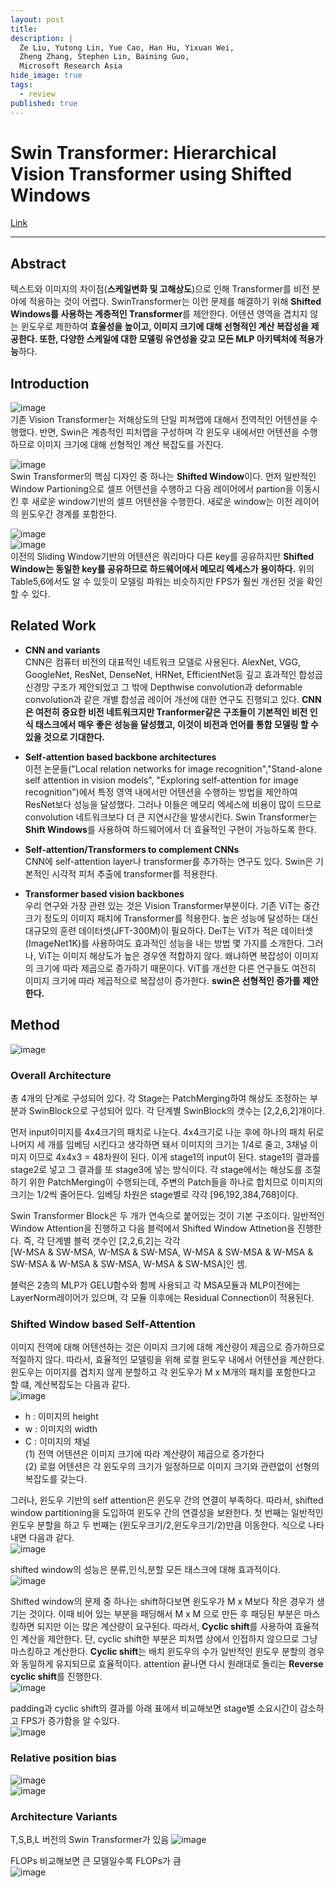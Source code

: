 ```yaml
---
layout: post
title: 
description: |
  Ze Liu, Yutong Lin, Yue Cao, Han Hu, Yixuan Wei, 
  Zheng Zhang, Stephen Lin, Baining Guo, 
  Microsoft Research Asia
hide_image: true
tags:
  - review
published: true
---
```


# Swin Transformer: Hierarchical Vision Transformer using Shifted Windows
[Link](https://arxiv.org/pdf/2103.14030.pdf)
* * *

## Abstract
텍스트와 이미지의 차이점(**스케일변화 및 고해상도**)으로 인해 Transformer를 비전 분야에 적용하는 것이 어렵다. SwinTransformer는
이런 문제를 해결하기 위해 **Shifted Windows를 사용하는 계층적인 Transformer**를 제안한다. 어텐션 영역을 겹치지 않는 윈도우로
제한하여 **효율성을 높이고, 이미지 크기에 대해 선형적인 계산 복잡성을 제공한다. 또한, 다양한 스케일에 대한 모델링 유연성을 
갖고 모든 MLP 아키텍처에 적용가능**하다.   

## Introduction
![image](https://user-images.githubusercontent.com/69246778/222346760-a1ad084e-5294-4eed-b023-1323fa27cc50.png)   
기존 Vision Transformer는 저해상도의 단일 피쳐맵에 대해서 전역적인 어텐션을 수행했다. 반면, Swin은 계층적인 피처맵을 구성하며
각 윈도우 내에서만 어텐션을 수행하므로 이미지 크기에 대해 선형적인 계산 복잡도를 가진다.   
   
   
![image](https://user-images.githubusercontent.com/69246778/222346677-c8d61b2a-dff7-4305-b071-6007ec72ae0c.png)   
Swin Transformer의 핵심 디자인 중 하나는 **Shifted Window**이다. 먼저 일반적인 Window Partioning으로 셀프 어텐션을 수행하고 
다음 레이어에서 partion을 이동시킨 후 새로운 window기반의 셀프 어텐션을 수행한다. 새로운 window는 이전 레이어의 윈도우간 경계를 
포함한다.   
   
   
![image](https://user-images.githubusercontent.com/69246778/222346075-ed7cbd4c-d8a6-4986-a5f9-7b3883d43fad.png)   
![image](https://user-images.githubusercontent.com/69246778/222346300-0c66af74-d872-4582-b3dd-2f3bf1913fe4.png)   
이전의 Sliding Window기반의 어텐션은 쿼리마다 다른 key를 공유하지만 **Shifted Window는 동일한 key를 공유하므로 하드웨어에서 
메모리 엑세스가 용이하다.** 위의 Table5,6에서도 알 수 있듯이 모델링 파워는 비슷하지만 FPS가 훨씬 개선된 것을 확인할 수 있다.   
   
   
## Related Work
* **CNN and variants**   
CNN은 컴퓨터 비전의 대표적인 네트워크 모델로 사용된다. AlexNet, VGG, GoogleNet, ResNet, DenseNet, HRNet, 
EfficientNet등 깊고 효과적인 합성곱 신경망 구조가 제안되었고 그 밖에 Depthwise convolution과 deformable convolution과 같은 개별 합성곱
레이어 개선에 대한 연구도 진행되고 있다. **CNN은 여전히 중요한 비전 네트워크지만 Tranformer같은 구조들이 기본적인 비전 인식 
태스크에서 매우 좋은 성능을 달성했고, 이것이 비전과 언어를 통합 모델링 할 수 있을 것으로 기대한다.**   
   
* **Self-attention based backbone architectures**   
이전 논문들("Local relation networks for image recognition","Stand-alone self attention in vision models",
"Exploring self-attention for image recognition")에서 특정 영역 내에서만 어텐션을 수행하는 방법을 제안하여 ResNet보다 성능을 달성했다. 
그러나 이들은 메모리 엑세스에 비용이 많이 드므로 convolution 네트워크보다 더 큰 지연시간을 발생시킨다. Swin Transformer는 
**Shift Windows**를 사용하여 하드웨어에서 더 효율적인 구현이 가능하도록 한다.
   
* **Self-attention/Transformers to complement CNNs**      
CNN에 self-attention layer나 transformer를 추가하는 연구도 있다. Swin은 기본적인 시각적 피처 추출에 transformer를 적용한다. 
   
* **Transformer based vision backbones**   
우리 연구와 가장 관련 있는 것은 Vision Transformer부분이다. 기존 ViT는 중간 크기 정도의 이미지 패치에 Transformer를 적용한다. 높은 
성능에 달성하는 대신 대규모의 훈련 데이터셋(JFT-300M)이 필요하다. DeiT는 ViT가 적은 데이터셋(ImageNet1K)를 사용하여도 효과적인 성능을 내는
방법 몇 가지를 소개한다. 그러나, ViT는 이미지 해상도가 높은 경우엔 적합하지 않다. 왜냐하면 복잡성이 이미지의 크기에 따라 제곱으로 증가하기 
때문이다. ViT를 개선한 다른 연구들도 여전히 이미지 크기에 따라 제곱적으로 복잡성이 증가한다. **swin은 선형적인 증가를 제안한다.**

## Method
![image](https://user-images.githubusercontent.com/69246778/222354587-694f47e5-1232-4ae3-8418-3127bf0f8ac1.png)   
### Overall Architecture
총 4개의 단계로 구성되어 있다. 각 Stage는 PatchMerging하여 해상도 조정하는 부분과 SwinBlock으로 구성되어 있다. 각 단계별
SwinBlock의 갯수는 [2,2,6,2]개이다.   
   
먼저 input이미지를 4x4크기의 패치로 나눈다. 4x4크기로 나눈 후에 하나의 패치 뒤로 나머지 세 개를 임베딩 시킨다고 생각하면 돼서 
이미지의 크기는 1/4로 줄고, 3채널 이미지 이므로 4x4x3 = 48차원이 된다. 이게 stage1의 input이 된다. stage1의 결과를 stage2로 넣고 
그 결과를 또 stage3에 넣는 방식이다. 각 stage에서는 해상도를 조절하기 위한 PatchMerging이 수행되는데, 주변의 Patch들을 하나로 
합치므로 이미지의 크기는 1/2씩 줄어든다. 임베딩 차원은 stage별로 각각 [96,192,384,768]이다.   
   
Swin Transformer Block은 두 개가 연속으로 붙어있는 것이 기본 구조이다. 일반적인 Window Attention을 진행하고 다음 블럭에서
Shifted Window Attnetion을 진행한다. 즉, 각 단계별 블럭 갯수인 [2,2,6,2]는 각각    
[W-MSA & SW-MSA, W-MSA & SW-MSA, W-MSA & SW-MSA & W-MSA & SW-MSA & W-MSA & SW-MSA, W-MSA & SW-MSA]인 셈.   
   
블럭은 2층의 MLP가 GELU함수와 함께 사용되고 각 MSA모듈과 MLP이전에는 LayerNorm레이어가 있으며, 각 모듈 이후에는 
Residual Connection이 적용된다. 

### Shifted Window based Self-Attention
이미지 전역에 대해 어텐션하는 것은 이미지 크기에 대해 계산량이 제곱으로 증가하므로 적절하지 않다. 따라서, 효율적인 모델링을 위해 로컬 윈도우 내에서
어텐션을 계산한다. 윈도우는 이미지를 겹치지 않게 분할하고 각 윈도우가 M x M개의 패치를 포함한다고 할 떄, 계산복잡도는 다음과 같다.   
![image](https://user-images.githubusercontent.com/69246778/222366025-d7e713e1-b352-4ae2-933f-5191b4011d3e.png)   
* h : 이미지의 height
* w : 이미지의 width
* C : 이미지의 채널   
(1) 전역 어텐션은 이미지 크기에 따라 계산량이 제곱으로 증가한다   
(2) 로컬 어텐션은 각 윈도우의 크기가 일정하므로 이미지 크기와 관련없이 선형의 복잡도를 갖는다.   
   
그러나, 윈도우 기반의 self attention은 윈도우 간의 연결이 부족하다. 따라서, shifted window partitioning을 도입하여 윈도우 간의 연결성을 보완한다.
첫 번째는 일반적인 윈도우 분할을 하고 두 번째는 (윈도우크기/2,윈도우크기/2)만큼 이동한다. 식으로 나타내면 다음과 같다.   
![image](https://user-images.githubusercontent.com/69246778/222368971-558492b6-7c73-4592-bed9-b53f17e2f140.png)   
   
shifted window의 성능은 분류,인식,분할 모든 태스크에 대해 효과적이다.   
![image](https://user-images.githubusercontent.com/69246778/222369342-09c0457e-78f8-4af0-a2ee-a0bc11592dc1.png)   
   
Shifted window의 문제 중 하나는 shift하다보면 윈도우가 M x M보다 작은 경우가 생기는 것이다. 이때 비어 있는 부분을 패딩해서 M x M 으로 만든 후
패딩된 부분은 마스킹하면 되지만 이는 많은 계산량이 요구된다. 따라서, **Cyclic shift**를 사용하여 효율적인 계산을 제안한다. 단, cyclic shift한 부분은 
피처맵 상에서 인접하지 않으므로 그냥 마스킹하고 계산한다. **Cyclic shift**는 배치 윈도우의 수가 일반적인 윈도우 분할의 경우와 동일하게 유지되므로 
효율적이다. attention 끝나면 다시 원래대로 돌리는 **Reverse cyclic shift**를 진행한다.   
![image](https://user-images.githubusercontent.com/69246778/222371159-a6e45968-b39c-4cb8-b5f1-58397584ac50.png)   
   
padding과 cyclic shift의 결과를 아래 표에서 비교해보면 stage별 소요시간이 감소하고 FPS가 증가함을 알 수있다.   
![image](https://user-images.githubusercontent.com/69246778/222373425-e024ae53-e8d4-43a0-9f01-cdda8d60f3ee.png)   
   

### Relative position bias
![image](https://user-images.githubusercontent.com/69246778/222389957-9c3b415b-c6fa-4ff8-a66b-a77328f1da7f.png)   
![image](https://user-images.githubusercontent.com/69246778/222390939-b781af9f-3486-4c61-a2d2-8f871823e856.png)   



### Architecture Variants
T,S,B,L 버전의 Swin Transformer가 있음
![image](https://user-images.githubusercontent.com/69246778/222392519-b78d8a5f-6365-4b8b-a4cd-7a9f6048c850.png)   
   
FLOPs 비교해보면 큰 모델일수록 FLOPs가 큼   
![image](https://user-images.githubusercontent.com/69246778/222392726-4ef8ecd4-9f20-4a31-83da-862de719d931.png)
  
